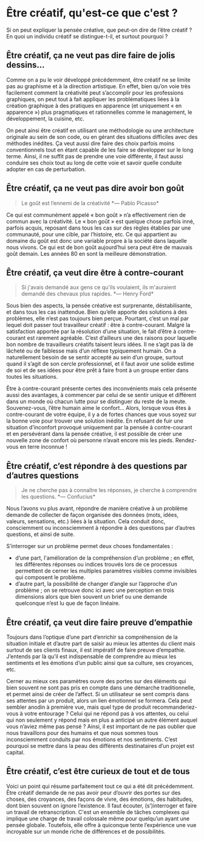 # Être créatif, qu'est-ce que c'est ?

Si on peut expliquer la pensée créative, que peut-on dire de l’être créatif ? En quoi un individu créatif se distingue-t-il, et surtout pourquoi ?

## Être créatif, ça ne veut pas dire faire de jolis dessins...

Comme on a pu le voir développé précédemment, être créatif ne se limite pas au graphisme et à la direction artistique. En effet, bien qu’on voie très facilement comment la créativité peut s’accomplir pour les professions graphiques, on peut tout à fait appliquer les problématiques liées à la création graphique à des pratiques en apparence (et uniquement « en apparence ») plus pragmatiques et rationnelles comme le management, le développement, la cuisine, etc.

On peut ainsi être créatif en utilisant une méthodologie ou une architecture originale au sein de son code, ou en gérant des situations difficiles avec des méthodes inédites. Ça veut aussi dire faire des choix parfois moins conventionnels tout en étant capable de les faire se développer sur le long terme. Ainsi, il ne suffit pas de prendre une voie différente, il faut aussi conduire ses choix tout au long de cette voie et savoir quelle conduite adopter en cas de perturbation.

## Être créatif, ça ne veut pas dire avoir bon goût

<blockquote class="speaker1">
Le goût est l’ennemi de la créativité  
*— Pablo Picasso*
</blockquote>

Ce qui est communément appelé « bon goût » n’a effectivement rien de commun avec la créativité. Le « bon goût » est quelque chose parfois inné, parfois acquis, reposant dans tous les cas sur des règles établies par une communauté, pour une cible, par l’histoire, etc. Ce qui appartient au domaine du goût est donc une variable propre à la société dans laquelle nous vivons. Ce qui est de bon goût aujourd’hui sera peut être de mauvais goût demain. Les années 80 en sont la meilleure démonstration.

## Être créatif, ça veut dire être à contre-courant

<blockquote class="speaker1">
Si j'avais demandé aux gens ce qu'ils voulaient, ils m'auraient demandé des chevaux plus rapides.  
*— Henry Ford*
</blockquote>

Sous bien des aspects, la pensée créative est surprenante, déstabilisante, et dans tous les cas inattendue. Bien qu’elle apporte des solutions à des problèmes, elle n’est pas toujours bien perçue. Pourtant, c’est un mal par lequel doit passer tout travailleur créatif : être à contre-courant. Malgré la satisfaction apportée par la résolution d’une situation, le fait d’être à contre-courant est rarement agréable. C’est d’ailleurs une des raisons pour laquelle bon nombre de travailleurs créatifs taisent leurs idées. Il ne s’agit pas là de lâcheté ou de faiblesse mais d’un réflexe typiquement humain. On a naturellement besoin de se sentir accepté au sein d’un groupe, surtout quand il s’agit de son cercle professionnel, et il faut avoir une solide estime de soi et de ses idées pour être prêt à faire front à un groupe entier dans toutes les situations.

Être à contre-courant présente certes des inconvénients mais  cela présente aussi des avantages, à commencer par celui de se sentir unique et différent dans un monde où chacun lutte pour se distinguer du reste de la meute. Souvenez-vous, l’être humain aime le confort... Alors, lorsque vous êtes à contre-courant de votre équipe, il y a de fortes chances que vous soyez sur la bonne voie pour trouver une solution inédite. En refusant de fuir une situation d’inconfort provoqué uniquement par la pensée à contre-courant et en persévérant dans la pensée créative, il est possible de créer une nouvelle zone de confort où personne n’avait encore mis les pieds. Rendez-vous en terre inconnue !

## Être créatif, c’est répondre à des questions par d’autres questions

<blockquote class="speaker1">
Je ne cherche pas à connaître les réponses, je cherche à comprendre les questions.  
*— Confucius*
</blockquote>

Nous l’avons vu plus avant, répondre de manière créative à un problème demande de collecter de façon organisée des données (mots, idées, valeurs, sensations, etc.) liées à la situation. Cela conduit donc, consciemment ou inconsciemment à répondre à des questions par d’autres questions, et ainsi de suite.

S’interroger sur un problème permet deux choses fondamentales :

- d’une part, l'amélioration de la compréhension d’un problème ; en effet, les différentes réponses ou indices trouvés lors de ce processus permettent de cerner les multiples paramètres visibles comme invisibles qui composent le problème.
- d’autre part, la possibilité de changer d’angle sur l’approche d’un problème ; on se retrouve donc ici avec une perception en trois dimensions alors que bien souvent un brief ou une demande quelconque n’est lu que de façon linéaire.

## Être créatif, ça veut dire faire preuve d’empathie

Toujours dans l’optique d’une part d’enrichir sa compréhension de la situation initiale et d’autre part de saisir au mieux les attentes du client mais surtout de ses clients finaux, il est impératif de faire preuve d’empathie. J’entends par là qu’il est indispensable de comprendre au mieux les sentiments et les émotions d’un public ainsi que sa culture, ses croyances, etc.

Cerner au mieux ces paramètres ouvre des portes sur des éléments qui bien souvent ne sont pas pris en compte dans une démarche traditionnelle, et permet ainsi de créer de l’affect. Si un utilisateur se sent compris dans ses attentes par un produit, alors un lien émotionnel se formera. Cela peut sembler anodin à première vue, mais quel type de produit recommanderiez-vous à votre entourage ? Celui qui ne répond pas à vos attentes, ou celui qui non seulement y répond mais en plus a anticipé un autre élément auquel vous n’aviez même pas pensé ? Ainsi, il est important de ne pas oublier que nous travaillons pour des humains et que nous sommes tous inconsciemment conduits par nos émotions et nos sentiments. C’est pourquoi se mettre dans la peau des différents destinataires d’un projet est capital.

## Être créatif, c’est être curieux de tout et de tous

Voici un point qui résume parfaitement tout ce qui a été dit précédemment. Être créatif demande de ne pas avoir peur d’ouvrir des portes sur des choses, des croyances, des façons de vivre, des émotions, des habitudes, dont bien souvent on ignore l’existence. Il faut écouter, (s’)interroger et faire un travail de retranscription. C'est un ensemble de tâches complexes qui implique une charge de travail colossale même pour quelqu’un ayant une pensée globale. Toutefois, elle offre à quiconque tente l’expérience une vue incroyable sur un monde riche de différences et de possibilités.